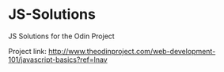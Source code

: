 # JS-Solutions

JS Solutions for the Odin Project

Project link: http://www.theodinproject.com/web-development-101/javascript-basics?ref=lnav